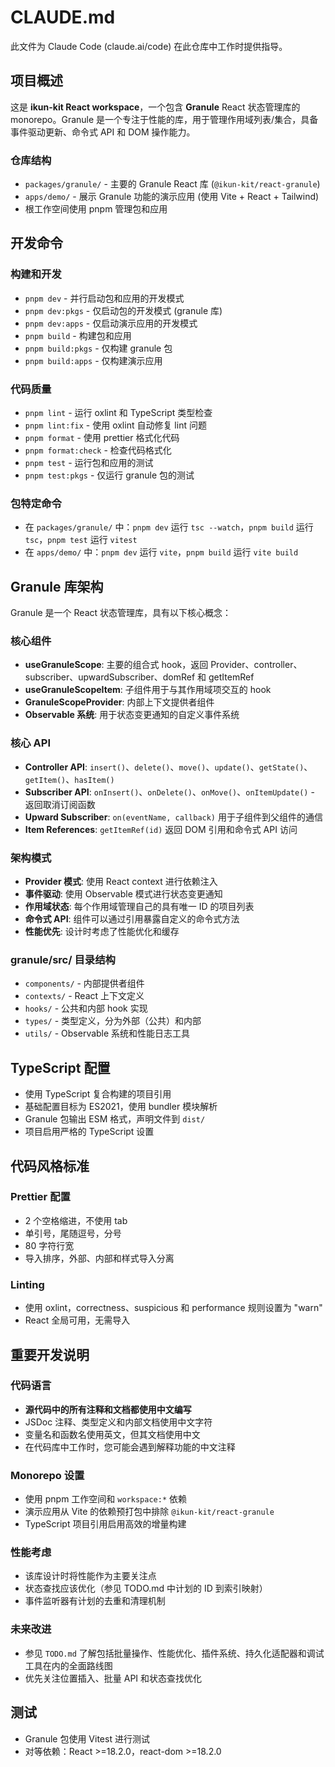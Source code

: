 # CLAUDE.md

此文件为 Claude Code (claude.ai/code) 在此仓库中工作时提供指导。

## 项目概述

这是 **ikun-kit React workspace**，一个包含 **Granule** React 状态管理库的 monorepo。Granule 是一个专注于性能的库，用于管理作用域列表/集合，具备事件驱动更新、命令式 API 和 DOM 操作能力。

### 仓库结构

- `packages/granule/` - 主要的 Granule React 库 (`@ikun-kit/react-granule`)
- `apps/demo/` - 展示 Granule 功能的演示应用 (使用 Vite + React + Tailwind)
- 根工作空间使用 pnpm 管理包和应用

## 开发命令

### 构建和开发

- `pnpm dev` - 并行启动包和应用的开发模式
- `pnpm dev:pkgs` - 仅启动包的开发模式 (granule 库)
- `pnpm dev:apps` - 仅启动演示应用的开发模式
- `pnpm build` - 构建包和应用
- `pnpm build:pkgs` - 仅构建 granule 包
- `pnpm build:apps` - 仅构建演示应用

### 代码质量

- `pnpm lint` - 运行 oxlint 和 TypeScript 类型检查
- `pnpm lint:fix` - 使用 oxlint 自动修复 lint 问题
- `pnpm format` - 使用 prettier 格式化代码
- `pnpm format:check` - 检查代码格式化
- `pnpm test` - 运行包和应用的测试
- `pnpm test:pkgs` - 仅运行 granule 包的测试

### 包特定命令

- 在 `packages/granule/` 中：`pnpm dev` 运行 `tsc --watch`，`pnpm build` 运行 `tsc`，`pnpm test` 运行 `vitest`
- 在 `apps/demo/` 中：`pnpm dev` 运行 `vite`，`pnpm build` 运行 `vite build`

## Granule 库架构

Granule 是一个 React 状态管理库，具有以下核心概念：

### 核心组件

- **useGranuleScope**: 主要的组合式 hook，返回 Provider、controller、subscriber、upwardSubscriber、domRef 和 getItemRef
- **useGranuleScopeItem**: 子组件用于与其作用域项交互的 hook
- **GranuleScopeProvider**: 内部上下文提供者组件
- **Observable 系统**: 用于状态变更通知的自定义事件系统

### 核心 API

- **Controller API**: `insert()`、`delete()`、`move()`、`update()`、`getState()`、`getItem()`、`hasItem()`
- **Subscriber API**: `onInsert()`、`onDelete()`、`onMove()`、`onItemUpdate()` - 返回取消订阅函数
- **Upward Subscriber**: `on(eventName, callback)` 用于子组件到父组件的通信
- **Item References**: `getItemRef(id)` 返回 DOM 引用和命令式 API 访问

### 架构模式

- **Provider 模式**: 使用 React context 进行依赖注入
- **事件驱动**: 使用 Observable 模式进行状态变更通知
- **作用域状态**: 每个作用域管理自己的具有唯一 ID 的项目列表
- **命令式 API**: 组件可以通过引用暴露自定义的命令式方法
- **性能优先**: 设计时考虑了性能优化和缓存

### granule/src/ 目录结构

- `components/` - 内部提供者组件
- `contexts/` - React 上下文定义
- `hooks/` - 公共和内部 hook 实现
- `types/` - 类型定义，分为外部（公共）和内部
- `utils/` - Observable 系统和性能日志工具

## TypeScript 配置

- 使用 TypeScript 复合构建的项目引用
- 基础配置目标为 ES2021，使用 bundler 模块解析
- Granule 包输出 ESM 格式，声明文件到 `dist/`
- 项目启用严格的 TypeScript 设置

## 代码风格标准

### Prettier 配置

- 2 个空格缩进，不使用 tab
- 单引号，尾随逗号，分号
- 80 字符行宽
- 导入排序，外部、内部和样式导入分离

### Linting

- 使用 oxlint，correctness、suspicious 和 performance 规则设置为 "warn"
- React 全局可用，无需导入

## 重要开发说明

### 代码语言

- **源代码中的所有注释和文档都使用中文编写**
- JSDoc 注释、类型定义和内部文档使用中文字符
- 变量名和函数名使用英文，但其文档使用中文
- 在代码库中工作时，您可能会遇到解释功能的中文注释

### Monorepo 设置

- 使用 pnpm 工作空间和 `workspace:*` 依赖
- 演示应用从 Vite 的依赖预打包中排除 `@ikun-kit/react-granule`
- TypeScript 项目引用启用高效的增量构建

### 性能考虑

- 该库设计时将性能作为主要关注点
- 状态查找应该优化（参见 TODO.md 中计划的 ID 到索引映射）
- 事件监听器有计划的去重和清理机制

### 未来改进

- 参见 `TODO.md` 了解包括批量操作、性能优化、插件系统、持久化适配器和调试工具在内的全面路线图
- 优先关注位置插入、批量 API 和状态查找优化

## 测试

- Granule 包使用 Vitest 进行测试
- 对等依赖：React >=18.2.0，react-dom >=18.2.0
